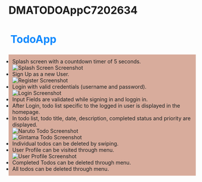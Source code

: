 # DMATODOAppC7202634


<h1 style="color:#1089ff;padding:5px;">TodoApp</h1>
<ul style="padding:10px;background:#d8ac9c;color:#1b2021">
  <li>Splash screen with a countdown timer of 5 seconds. <br/>
<img src="screenshots/splashScreen.jpg" alt="Splash Screen Screenshot" />
</li>
    <li>Sign Up as a new User. <br/>
<img src="screenshots/register.jpg" alt="Register Screenshot" />
</li>
    <li>Login with valid credentials (username and password).<br/>
<img src="screenshots/login.jpg" alt="Login Screenshot" />
</li>
    <li>Input Fields are validated while signing in and loggin in.</li>
    <li>After Login, todo list specific to the logged in user is displayed in the homepage.</li>
    <li>In todo list, todo title, date, description, completed status and priority are displayed.
<br/>
<img src="screenshots/naruto1.jpg" alt="Naruto Todo Screenshot" /><br/>
<img src="screenshots/gintama1.jpg" alt="Gintama Todo Screenshot" />
</li>
    <li>Individual todos can be deleted by swiping.</li>
  <li>User Profile can be visited through menu. <br/>
<img src="screenshots/profile.jpg" alt="User Profile Screenshot" />
</li>
    <li>Completed Todos can be deleted through menu.</li>
    <li>All todos can be deleted through menu.</li>

</ul>


